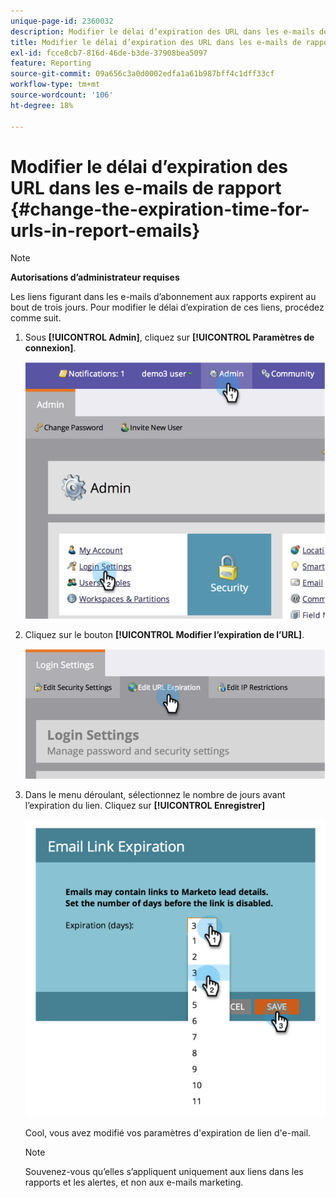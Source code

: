 ```yaml
---
unique-page-id: 2360032
description: Modifier le délai d’expiration des URL dans les e-mails de rapport - Documents Marketo - Documentation du produit
title: Modifier le délai d’expiration des URL dans les e-mails de rapport
exl-id: fcce8cb7-816d-46de-b3de-37908bea5097
feature: Reporting
source-git-commit: 09a656c3a0d0002edfa1a61b987bff4c1dff33cf
workflow-type: tm+mt
source-wordcount: '106'
ht-degree: 18%

---
```


# Modifier le délai d’expiration des URL dans les e-mails de rapport {#change-the-expiration-time-for-urls-in-report-emails}

>[!NOTE]
>
>**Autorisations d’administrateur requises**

Les liens figurant dans les e-mails d’abonnement aux rapports expirent au bout de trois jours. Pour modifier le délai d’expiration de ces liens, procédez comme suit.

1. Sous **[!UICONTROL Admin]**, cliquez sur **[!UICONTROL Paramètres de connexion]**.

   ![](assets/image2014-9-16-14-3a44-3a57.png)

1. Cliquez sur le bouton **[!UICONTROL Modifier l’expiration de l’URL]**.

   ![](assets/image2014-9-16-14-3a45-3a1.png)

1. Dans le menu déroulant, sélectionnez le nombre de jours avant l’expiration du lien. Cliquez sur **[!UICONTROL Enregistrer]**

   ![](assets/image2014-9-16-14-3a45-3a5.png)

   Cool, vous avez modifié vos paramètres d&#39;expiration de lien d&#39;e-mail.

   >[!NOTE]
   >
   >Souvenez-vous qu’elles s’appliquent uniquement aux liens dans les rapports et les alertes, et non aux e-mails marketing.
